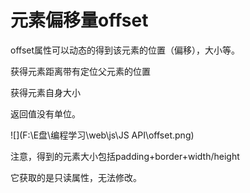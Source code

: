 # 元素偏移量offset

offset属性可以动态的得到该元素的位置（偏移），大小等。



获得元素距离带有定位父元素的位置

获得元素自身大小

返回值没有单位。

![](F:\E盘\编程学习\web\js\JS API\offset.png)

注意，得到的元素大小包括padding+border+width/height

它获取的是只读属性，无法修改。